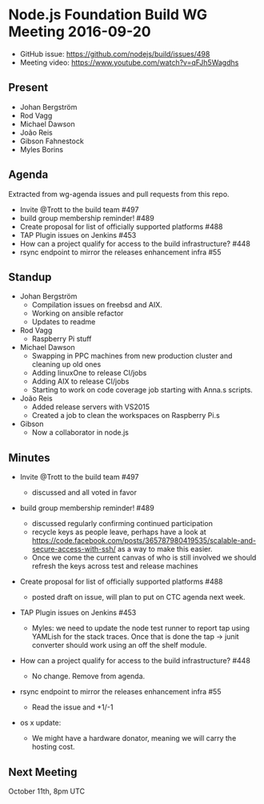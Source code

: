 # Node.js Foundation Build WG Meeting 2016-09-20

* GitHub issue: https://github.com/nodejs/build/issues/498
* Meeting video: https://www.youtube.com/watch?v=qFJh5Wagdhs

## Present

* Johan Bergström
* Rod Vagg
* Michael Dawson
* João Reis
* Gibson Fahnestock
* Myles Borins

## Agenda

Extracted from wg-agenda issues and pull requests from this repo.

* Invite @Trott to the build team #497
* build group membership reminder! #489
* Create proposal for list of officially supported platforms #488
* TAP Plugin issues on Jenkins #453
* How can a project qualify for access to the build infrastructure? #448
* rsync endpoint to mirror the releases enhancement infra #55

## Standup

* Johan Bergström
  * Compilation issues on freebsd and AIX.
  * Working on ansible refactor
  * Updates to readme
* Rod Vagg
  * Raspberry Pi stuff
* Michael Dawson
  * Swapping in PPC machines from new production cluster and cleaning
    up old ones
  * Adding linuxOne to release CI/jobs
  * Adding AIX to release CI/jobs
  * Starting to work on code coverage job starting with Anna.s
    scripts.
* João Reis
  * Added release servers with VS2015
  * Created a job to clean the workspaces on Raspberry Pi.s
* Gibson
  * Now a collaborator in node.js

## Minutes

* Invite @Trott to the build team #497
  * discussed and all voted in favor

* build group membership reminder! #489

  * discussed regularly confirming continued participation
  * recycle keys as people leave, perhaps have a look at
    https://code.facebook.com/posts/365787980419535/scalable-and-secure-access-with-ssh/
    as a way to make this easier.
  * Once we come the current canvas of who is still involved
    we should refresh the keys across test and release machines

* Create proposal for list of officially supported platforms #488
  * posted draft on issue, will plan to put on CTC agenda next week.

* TAP Plugin issues on Jenkins #453

  * Myles: we need to update the node test runner to report tap using
    YAMLish for the stack traces. Once that is done the tap -> junit
    converter should work using an off the shelf module.

* How can a project qualify for access to the build infrastructure? #448

  * No change. Remove from agenda.

* rsync endpoint to mirror the releases enhancement infra #55

  * Read the issue and +1/-1

* os x update:

  * We might have a hardware donator, meaning we will carry the hosting cost.

## Next Meeting

October 11th, 8pm UTC
